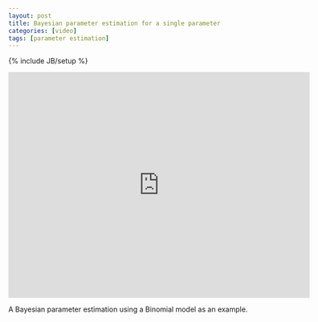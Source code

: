 ```yaml
---
layout: post
title: Bayesian parameter estimation for a single parameter
categories: [video]
tags: [parameter estimation]
---
```

{% include JB/setup %}

<iframe width="600" height="450" src="http://www.youtube.com/embed/2_eFIyrOdJc?rel=0" frameborder="0" allowfullscreen></iframe>

A Bayesian parameter estimation using a Binomial model as an example.
